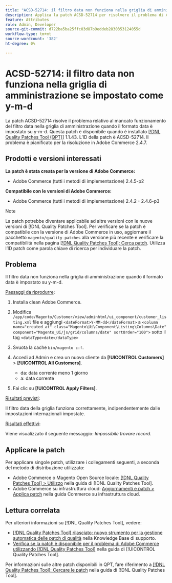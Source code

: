 ```yaml
---
title: "ACSD-52714: il filtro data non funziona nella griglia di amministrazione se impostato come y-m-d"
description: Applica la patch ACSD-52714 per risolvere il problema di Adobe Commerce per cui il filtro della data non funziona nella griglia di amministrazione quando il formato della data è impostato come y-m-d.
feature: Attributes
role: Admin, Developer
source-git-commit: d722ba5ba25ffc03d87b9eddeb2830353124055d
workflow-type: tm+mt
source-wordcount: '382'
ht-degree: 0%

---
```


# ACSD-52714: il filtro data non funziona nella griglia di amministrazione se impostato come y-m-d

La patch ACSD-52714 risolve il problema relativo al mancato funzionamento del filtro data nella griglia di amministrazione quando il formato data è impostato su y-m-d. Questa patch è disponibile quando è installato [[!DNL Quality Patches Tool (QPT)]](https://experienceleague.adobe.com/en/docs/commerce-knowledge-base/kb/announcements/commerce-announcements/magento-quality-patches-released-new-tool-to-self-serve-quality-patches) 1.1.43. L’ID della patch è ACSD-52714. Il problema è pianificato per la risoluzione in Adobe Commerce 2.4.7.

## Prodotti e versioni interessati

**La patch è stata creata per la versione di Adobe Commerce:**

* Adobe Commerce (tutti i metodi di implementazione) 2.4.5-p2

**Compatibile con le versioni di Adobe Commerce:**

* Adobe Commerce (tutti i metodi di implementazione) 2.4.2 - 2.4.6-p3

>[!NOTE]
>
>La patch potrebbe diventare applicabile ad altre versioni con le nuove versioni di [!DNL Quality Patches Tool]. Per verificare se la patch è compatibile con la versione di Adobe Commerce in uso, aggiornare il pacchetto `magento/quality-patches` alla versione più recente e verificare la compatibilità nella pagina [[!DNL Quality Patches Tool]: Cerca patch](https://experienceleague.adobe.com/tools/commerce-quality-patches/index.html). Utilizza l’ID patch come parola chiave di ricerca per individuare la patch.

## Problema

Il filtro data non funziona nella griglia di amministrazione quando il formato data è impostato su y-m-d.

<u>Passaggi da riprodurre</u>:

1. Installa clean Adobe Commerce.
1. Modifica
   `/app/code/Magento/Customer/view/adminhtml/ui_component/customer_listing.xml`
file e aggiungi
   `<dateFormat>Y-MM-dd</dateFormat>`
a
   `<column name="created_at" class="Magento\Ui\Component\Listing\Columns\Date" component="Magento_Ui/js/grid/columns/date" sortOrder="100">`
sotto il tag
   `<dataType>date</dataType>`

1. Svuota la cache `bin/magento c:f`.
1. Accedi ad Admin e crea un nuovo cliente da **[!UICONTROL Customers]** > **[!UICONTROL All Customers]**.

   * da: data corrente meno 1 giorno
   * a: data corrente

1. Fai clic su **[!UICONTROL Apply Filters]**.

<u>Risultati previsti</u>:

Il filtro data della griglia funziona correttamente, indipendentemente dalle impostazioni internazionali impostate.

<u>Risultati effettivi</u>:

Viene visualizzato il seguente messaggio: *Impossibile trovare record*.

## Applicare la patch

Per applicare singole patch, utilizzare i collegamenti seguenti, a seconda del metodo di distribuzione utilizzato:

* Adobe Commerce o Magento Open Source locale: [[!DNL Quality Patches Tool] > Utilizzo](https://experienceleague.adobe.com/docs/commerce-operations/tools/quality-patches-tool/usage.html) nella guida di [!DNL Quality Patches Tool].
* Adobe Commerce su infrastruttura cloud: [Aggiornamenti e patch > Applica patch](https://experienceleague.adobe.com/docs/commerce-cloud-service/user-guide/develop/upgrade/apply-patches.html) nella guida Commerce su infrastruttura cloud.

## Lettura correlata

Per ulteriori informazioni su [!DNL Quality Patches Tool], vedere:

* [[!DNL Quality Patches Tool] rilasciato: nuovo strumento per la gestione automatica delle patch di qualità](https://experienceleague.adobe.com/en/docs/commerce-knowledge-base/kb/announcements/commerce-announcements/magento-quality-patches-released-new-tool-to-self-serve-quality-patches) nella Knowledge Base di supporto.
* [Verifica se la patch è disponibile per il problema di Adobe Commerce utilizzando  [!DNL Quality Patches Tool]](/help/tools/quality-patches-tool/patches-available-in-qpt/check-patch-for-magento-issue-with-magento-quality-patches.md) nella guida di [!UICONTROL Quality Patches Tool].


Per informazioni sulle altre patch disponibili in QPT, fare riferimento a [[!DNL Quality Patches Tool]: Cercare le patch](https://experienceleague.adobe.com/tools/commerce-quality-patches/index.html) nella guida di [!DNL Quality Patches Tool].
